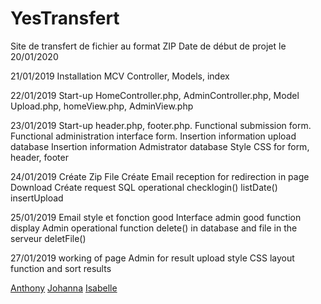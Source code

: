 # YesTransfert
Site de transfert de fichier au format ZIP
Date de début de projet le 20/01/2020

21/01/2019
Installation MCV Controller, Models, index

22/01/2019
Start-up HomeController.php, AdminController.php, Model Upload.php, homeView.php, AdminView.php

23/01/2019
Start-up header.php, footer.php.
Functional submission form. 
Functional administration interface form.
Insertion information upload database
Insertion information Admistrator database
Style CSS for form, header, footer

24/01/2019
Créate Zip File
Créate Email reception for redirection in page Download
Créate request SQL operational checklogin() listDate() insertUpload 

25/01/2019
Email style et fonction good
Interface admin good
function display Admin operational
function delete() in database and file in the serveur deletFile()

27/01/2019 
working of page Admin for result upload
style CSS
layout function and sort results





[Anthony](https://github.com/AnthonyM68)
[Johanna](https://github.com/johanna-Galli)
[Isabelle](https://github.com/Isabelle13)
